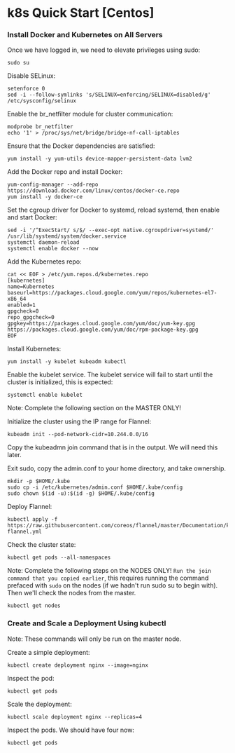 # k8s Quick Start [Centos]


### Install Docker and Kubernetes on All Servers

Once we have logged in, we need to elevate privileges using sudo:
```
sudo su 
```
 
Disable SELinux:
```
setenforce 0
sed -i --follow-symlinks 's/SELINUX=enforcing/SELINUX=disabled/g' /etc/sysconfig/selinux
```

Enable the br_netfilter module for cluster communication:
```
modprobe br_netfilter
echo '1' > /proc/sys/net/bridge/bridge-nf-call-iptables
```

Ensure that the Docker dependencies are satisfied:
```
yum install -y yum-utils device-mapper-persistent-data lvm2
```

Add the Docker repo and install Docker:
```
yum-config-manager --add-repo https://download.docker.com/linux/centos/docker-ce.repo
yum install -y docker-ce
```

Set the cgroup driver for Docker to systemd, reload systemd, then enable and start Docker:
```
sed -i '/^ExecStart/ s/$/ --exec-opt native.cgroupdriver=systemd/' /usr/lib/systemd/system/docker.service
systemctl daemon-reload
systemctl enable docker --now
```

Add the Kubernetes repo:
```
cat << EOF > /etc/yum.repos.d/kubernetes.repo
[kubernetes]
name=Kubernetes
baseurl=https://packages.cloud.google.com/yum/repos/kubernetes-el7-x86_64
enabled=1
gpgcheck=0
repo_gpgcheck=0
gpgkey=https://packages.cloud.google.com/yum/doc/yum-key.gpg
https://packages.cloud.google.com/yum/doc/rpm-package-key.gpg
EOF
```

Install Kubernetes:
```
yum install -y kubelet kubeadm kubectl
```

Enable the kubelet service. The kubelet service will fail to start until the cluster is initialized, this is expected:
```
systemctl enable kubelet
```


Note: Complete the following section on the MASTER ONLY!

Initialize the cluster using the IP range for Flannel:
```
kubeadm init --pod-network-cidr=10.244.0.0/16
```

Copy the kubeadmn join command that is in the output. We will need this later.

Exit sudo, copy the admin.conf to your home directory, and take ownership.
```
mkdir -p $HOME/.kube
sudo cp -i /etc/kubernetes/admin.conf $HOME/.kube/config
sudo chown $(id -u):$(id -g) $HOME/.kube/config
```

Deploy Flannel:
```
kubectl apply -f https://raw.githubusercontent.com/coreos/flannel/master/Documentation/kube-flannel.yml
```

Check the cluster state:
```
kubectl get pods --all-namespaces
```

Note: Complete the following steps on the NODES ONLY!
`Run the join command that you copied earlier`, this requires running the command prefaced with `sudo` on the nodes (if we hadn't run sudo su to begin with). Then we'll check the nodes from the master.

```
kubectl get nodes
```

### Create and Scale a Deployment Using kubectl

Note: These commands will only be run on the master node.

Create a simple deployment:
```
kubectl create deployment nginx --image=nginx
```

Inspect the pod:
```
kubectl get pods
```

Scale the deployment:
```
kubectl scale deployment nginx --replicas=4
```

Inspect the pods. We should have four now:
```
kubectl get pods
```



